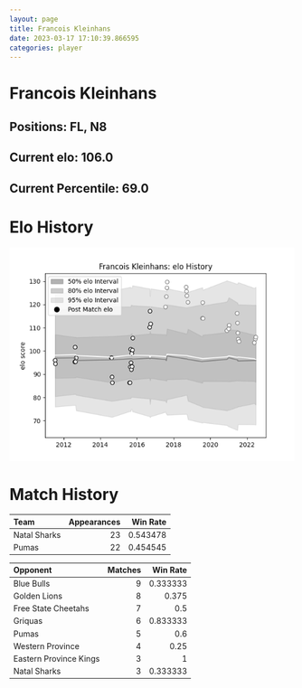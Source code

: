 ```yaml
---  
layout: page  
title: Francois Kleinhans  
date: 2023-03-17 17:10:39.866595  
categories: player  
---
```

# Francois Kleinhans

## Positions: FL, N8

## Current elo: 106.0

## Current Percentile: 69.0

# Elo History


![elo history](history_FrancoisKleinhans.png)
# Match History


| Team         |   Appearances |   Win Rate |
|:-------------|--------------:|-----------:|
| Natal Sharks |            23 |   0.543478 |
| Pumas        |            22 |   0.454545 |

| Opponent               |   Matches |   Win Rate |
|:-----------------------|----------:|-----------:|
| Blue Bulls             |         9 |   0.333333 |
| Golden Lions           |         8 |   0.375    |
| Free State Cheetahs    |         7 |   0.5      |
| Griquas                |         6 |   0.833333 |
| Pumas                  |         5 |   0.6      |
| Western Province       |         4 |   0.25     |
| Eastern Province Kings |         3 |   1        |
| Natal Sharks           |         3 |   0.333333 |